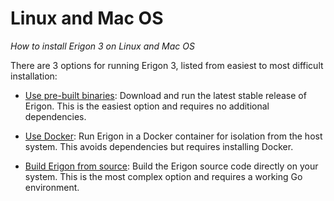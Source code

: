 # Linux and Mac OS
*How to install Erigon 3 on Linux and Mac OS*

There are 3 options for running Erigon 3, listed from easiest to most difficult installation:

-   [Use pre-built binaries](pre-built-binaries.md): Download and run the latest stable release of Erigon. This is the easiest option and requires no additional dependencies.
    
-   [Use Docker](docker.md): Run Erigon in a Docker container for isolation from the host system. This avoids dependencies but requires installing Docker.

-  [Build Erigon from source](build-Erigon-from-source.md): Build the Erigon source code directly on your system. This is the most complex option and requires a working Go environment.
